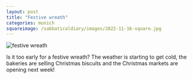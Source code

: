 ```yaml
---
layout: post
title: "Festive wreath"
categories: munich
squareimage: /sabbaticaldiary/images/2022-11-16-square.jpg
---
```

<img src="/sabbaticaldiary/images/2022-11-16.jpg" alt="festive wreath" class="center">

Is it too early for a festive wreath? The weather is starting to get cold, the bakeries are selling Christmas biscuits and the Christmas markets are opening next week!